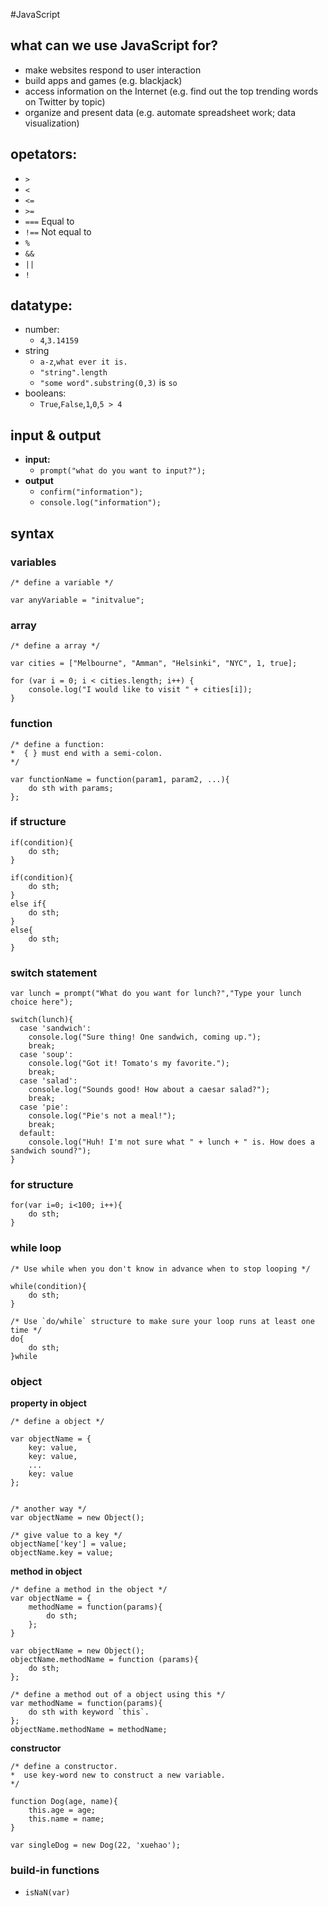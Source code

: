 #JavaScript

## what can we use JavaScript for? 
* make websites respond to user interaction
* build apps and games (e.g. blackjack)
* access information on the Internet (e.g. find out the top trending words on Twitter by topic)
* organize and present data (e.g. automate spreadsheet work; data visualization)

## opetators:
* `>`
* `<`
* `<=`
* `>=`
* `===` Equal to
* `!==` Not equal to
* `%`
* `&&`
* `||`
* `!`

## datatype:
* number:
    * `4`,`3.14159`
* string
    * `a-z`,`what ever it is.`
    * `"string".length`
    * `"some word".substring(0,3)` is `so`
* booleans:
    * `True`,`False`,`1`,`0`,`5 > 4`


## input & output
* **input:**
    * `prompt("what do you want to input?");`
* **output**
    * `confirm("information");`
    * `console.log("information");`

## syntax
### variables
```
/* define a variable */

var anyVariable = "initvalue";
```

### array
```
/* define a array */

var cities = ["Melbourne", "Amman", "Helsinki", "NYC", 1, true];

for (var i = 0; i < cities.length; i++) {
    console.log("I would like to visit " + cities[i]);
}
```

### function
```
/* define a function:
*  { } must end with a semi-colon.
*/

var functionName = function(param1, param2, ...){
    do sth with params;
};
```

### if structure
```
if(condition){
    do sth;
}

if(condition){
    do sth;
}
else if{
    do sth;
}
else{
    do sth;
}
```

### switch statement
```
var lunch = prompt("What do you want for lunch?","Type your lunch choice here");

switch(lunch){
  case 'sandwich':
    console.log("Sure thing! One sandwich, coming up.");
    break;
  case 'soup':
    console.log("Got it! Tomato's my favorite.");
    break;
  case 'salad':
    console.log("Sounds good! How about a caesar salad?");
    break;
  case 'pie':
    console.log("Pie's not a meal!");
    break;
  default:
    console.log("Huh! I'm not sure what " + lunch + " is. How does a sandwich sound?");
}
```

### for structure
```
for(var i=0; i<100; i++){
    do sth;
}
```

### while loop
```
/* Use while when you don't know in advance when to stop looping */

while(condition){
    do sth;
}

/* Use `do/while` structure to make sure your loop runs at least one time */
do{
    do sth;
}while
```

### object
**property in object**
```
/* define a object */

var objectName = {
    key: value,
    key: value,
    ...
    key: value
};


/* another way */
var objectName = new Object();

/* give value to a key */
objectName['key'] = value;
objectName.key = value;
```

**method in object**
```
/* define a method in the object */
var objectName = {
    methodName = function(params){
        do sth;
    };
}

var objectName = new Object();
objectName.methodName = function (params){
    do sth;
};

/* define a method out of a object using this */
var methodName = function(params){
    do sth with keyword `this`.
};
objectName.methodName = methodName;
```

**constructor**
```
/* define a constructor.
*  use key-word new to construct a new variable.
*/

function Dog(age, name){
    this.age = age;
    this.name = name;
}

var singleDog = new Dog(22, 'xuehao');

```

### build-in functions
* `isNaN(var)`



